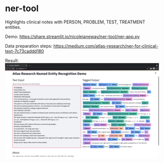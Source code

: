 # ner-tool

Highlights clinical notes with PERSON, PROBLEM, TEST, TREATMENT entities.

Demo:  https://share.streamlit.io/nicolejaneway/ner-tool/ner-app.py

Data preparation steps:  https://medium.com/atlas-research/ner-for-clinical-text-7c73caddd180

Result:
![ner demo](https://github.com/NicoleJaneway/ner-tool/blob/master/ner-tool.png)
